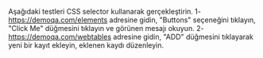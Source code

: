 Aşağıdaki testleri CSS selector kullanarak gerçekleştirin.
1- https://demoqa.com/elements adresine gidin, "Buttons" seçeneğini tıklayın, "Click Me" düğmesini
tıklayın ve görünen mesajı okuyun.
2- https://demoqa.com/webtables adresine gidin, "ADD" düğmesini tıklayarak yeni bir kayıt ekleyin,
eklenen kaydı düzenleyin.
